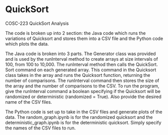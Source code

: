 # QuickSort
COSC-223 QuickSort Analysis

The code is broken up into 2 section: the Java code which runs the variations of Quicksort and stores them into a CSV file and the Python code which plots the data.

The Java code is broken into 3 parts. The Generator class was provided and is used by the runInterval method to create arrays at size intervals of 100, from 100 to 10,000. 
The runInterval method then calls the QuickSort. Sort command on each generated array. 
This command in the Quicksort class takes in the array and runs the Quicksort function, returning the number of comparisons.
The runInterval command then stores the size of the array and the number of comparisons to the CSV. 
To run the program, give the runInterval command a boolean specifying if the Quicksort will be randomized or deterministic (randomized = True).
Also provide the desired name of the CSV files.

The Python code is set up to take in the CSV files and generate plots of the data. 
The random_graph.ipynb is for the randomized quicksort and the deterministic_graph.ipynb is for the deterministic quicksort.
Simply specify the names of the CSV files to run.
